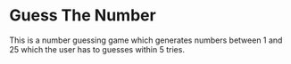 # Guess The Number

This is a number guessing game which generates numbers between 1 and 25 which the user has to guesses within 5 tries.
